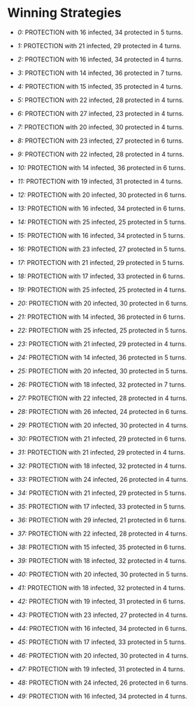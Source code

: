 # Winning Strategies

* _0:_ PROTECTION with 16 infected, 34 protected in 5 turns.


* _1:_ PROTECTION with 21 infected, 29 protected in 4 turns.


* _2:_ PROTECTION with 16 infected, 34 protected in 4 turns.


* _3:_ PROTECTION with 14 infected, 36 protected in 7 turns.


* _4:_ PROTECTION with 15 infected, 35 protected in 4 turns.


* _5:_ PROTECTION with 22 infected, 28 protected in 4 turns.


* _6:_ PROTECTION with 27 infected, 23 protected in 4 turns.


* _7:_ PROTECTION with 20 infected, 30 protected in 4 turns.


* _8:_ PROTECTION with 23 infected, 27 protected in 6 turns.


* _9:_ PROTECTION with 22 infected, 28 protected in 4 turns.


* _10:_ PROTECTION with 14 infected, 36 protected in 6 turns.


* _11:_ PROTECTION with 19 infected, 31 protected in 4 turns.


* _12:_ PROTECTION with 20 infected, 30 protected in 6 turns.


* _13:_ PROTECTION with 16 infected, 34 protected in 6 turns.


* _14:_ PROTECTION with 25 infected, 25 protected in 5 turns.


* _15:_ PROTECTION with 16 infected, 34 protected in 5 turns.


* _16:_ PROTECTION with 23 infected, 27 protected in 5 turns.


* _17:_ PROTECTION with 21 infected, 29 protected in 5 turns.


* _18:_ PROTECTION with 17 infected, 33 protected in 6 turns.


* _19:_ PROTECTION with 25 infected, 25 protected in 4 turns.


* _20:_ PROTECTION with 20 infected, 30 protected in 6 turns.


* _21:_ PROTECTION with 14 infected, 36 protected in 6 turns.


* _22:_ PROTECTION with 25 infected, 25 protected in 5 turns.


* _23:_ PROTECTION with 21 infected, 29 protected in 4 turns.


* _24:_ PROTECTION with 14 infected, 36 protected in 5 turns.


* _25:_ PROTECTION with 20 infected, 30 protected in 5 turns.


* _26:_ PROTECTION with 18 infected, 32 protected in 7 turns.


* _27:_ PROTECTION with 22 infected, 28 protected in 4 turns.


* _28:_ PROTECTION with 26 infected, 24 protected in 6 turns.


* _29:_ PROTECTION with 20 infected, 30 protected in 4 turns.


* _30:_ PROTECTION with 21 infected, 29 protected in 6 turns.


* _31:_ PROTECTION with 21 infected, 29 protected in 4 turns.


* _32:_ PROTECTION with 18 infected, 32 protected in 4 turns.


* _33:_ PROTECTION with 24 infected, 26 protected in 4 turns.


* _34:_ PROTECTION with 21 infected, 29 protected in 5 turns.


* _35:_ PROTECTION with 17 infected, 33 protected in 5 turns.


* _36:_ PROTECTION with 29 infected, 21 protected in 6 turns.


* _37:_ PROTECTION with 22 infected, 28 protected in 4 turns.


* _38:_ PROTECTION with 15 infected, 35 protected in 6 turns.


* _39:_ PROTECTION with 18 infected, 32 protected in 4 turns.


* _40:_ PROTECTION with 20 infected, 30 protected in 5 turns.


* _41:_ PROTECTION with 18 infected, 32 protected in 4 turns.


* _42:_ PROTECTION with 19 infected, 31 protected in 6 turns.


* _43:_ PROTECTION with 23 infected, 27 protected in 4 turns.


* _44:_ PROTECTION with 16 infected, 34 protected in 6 turns.


* _45:_ PROTECTION with 17 infected, 33 protected in 5 turns.


* _46:_ PROTECTION with 20 infected, 30 protected in 4 turns.


* _47:_ PROTECTION with 19 infected, 31 protected in 4 turns.


* _48:_ PROTECTION with 24 infected, 26 protected in 6 turns.


* _49:_ PROTECTION with 16 infected, 34 protected in 4 turns.


